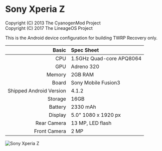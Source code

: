 Sony Xperia Z
=============

Copyright (C) 2013 The CyanogenMod Project  
Copyright (C) 2017 The LineageOS Project  

This is the Android device configuration for building TWRP Recovery only.

Basic   | Spec Sheet
-------:|:-------------------------
CPU     | 1.5GHz Quad-core APQ8064
GPU     | Adreno 320
Memory  | 2GB RAM
Board   | Sony Mobile Fusion3
Shipped Android Version | 4.1.2
Storage | 16GB
Battery | 2330 mAh
Display | 5.0" 1080 x 1920 px
Rear Camera  | 13 MP, LED flash
Front Camera | 2 MP

![Sony Xperia Z](http://cdn2.gsmarena.com/vv/pics/sony/sony-xperia-z-ofic-2.jpg "Sony Xperia Z in its three colors")
